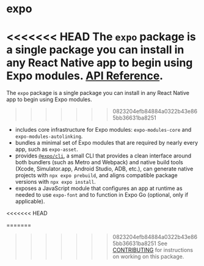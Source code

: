 # expo

<<<<<<< HEAD
The `expo` package is a single package you can install in any React Native app to begin using Expo modules. [API Reference](https://docs.expo.dev/versions/latest/sdk/expo/).
=======
The `expo` package is a single package you can install in any React Native app to begin using Expo modules.
>>>>>>> 0823204efb84884a0322b43e865bb36631ba8251

- includes core infrastructure for Expo modules: `expo-modules-core` and `expo-modules-autolinking`.
- bundles a minimal set of Expo modules that are required by nearly every app, such as `expo-asset`.
- provides [`@expo/cli`](https://github.com/expo/expo/blob/main/packages/%40expo/cli/README.md), a small CLI that provides a clean interface around both bundlers (such as Metro and Webpack) and native build tools (Xcode, Simulator.app, Android Studio, ADB, etc.), can generate native projects with `npx expo prebuild`, and aligns compatible package versions with `npx expo install`.
- exposes a JavaScript module that configures an app at runtime as needed to use `expo-font` and to function in Expo Go (optional, only if applicable).

<<<<<<< HEAD

=======
>>>>>>> 0823204efb84884a0322b43e865bb36631ba8251
See [CONTRIBUTING](./CONTRIBUTING.md) for instructions on working on this package.
